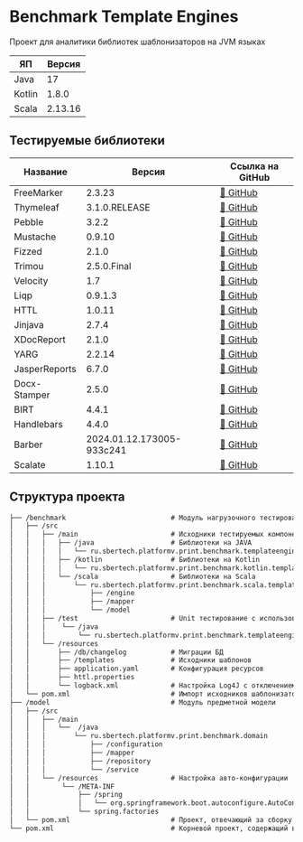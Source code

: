 # Benchmark Template Engines

Проект для аналитики библиотек шаблонизаторов на JVM языках

| ЯП     | Версия  |
|--------|---------|
| Java   | 17      |
| Kotlin | 1.8.0   |
| Scala  | 2.13.16 |

## Тестируемые библиотеки

| Название      | Версия                    | Ссылка на GitHub                                            |
|---------------|---------------------------|-------------------------------------------------------------|
| FreeMarker    | 2.3.23                    | [🔗 GitHub](https://github.com/apache/freemarker)           |
| Thymeleaf     | 3.1.0.RELEASE             | [🔗 GitHub](https://github.com/thymeleaf/thymeleaf)         |
| Pebble        | 3.2.2                     | [🔗 GitHub](https://github.com/PebbleTemplates/pebble)      |
| Mustache      | 0.9.10                    | [🔗 GitHub](https://github.com/spullara/mustache.java)      |
| Fizzed        | 2.1.0                     | [🔗 GitHub](https://github.com/fizzed/rocker)               |
| Trimou        | 2.5.0.Final               | [🔗 GitHub](https://github.com/trimou/trimou)               |
| Velocity      | 1.7                       | [🔗 GitHub](https://github.com/apache/velocity-engine)      |
| Liqp          | 0.9.1.3                   | [🔗 GitHub](https://github.com/bkiers/Liqp)                 |
| HTTL          | 1.0.11                    | [🔗 GitHub](https://github.com/httl/httl)                   |
| Jinjava       | 2.7.4                     | [🔗 GitHub](https://github.com/HubSpot/jinjava)             |
| XDocReport    | 2.1.0                     | [🔗 GitHub](https://github.com/opensagres/xdocreport)       |
| YARG          | 2.2.14                    | [🔗 GitHub](https://github.com/cuba-platform/yarg)          |
| JasperReports | 6.7.0                     | [🔗 GitHub](https://github.com/TIBCOSoftware/jasperreports) |
| Docx-Stamper  | 2.5.0                     | [🔗 GitHub](https://github.com/thombergs/docx-stamper)      |
| BIRT          | 4.4.1                     | [🔗 GitHub](https://github.com/eclipse/birt)                |
| Handlebars    | 4.4.0                     | [🔗 GitHub](https://github.com/jknack/handlebars.java)      |
| Barber        | 2024.01.12.173005-933c241 | [🔗 GitHub](https://github.com/cashapp/barber)              |
| Scalate       | 1.10.1                    | [🔗 GitHub](https://github.com/scalate/scalate)             |

## Структура проекта 

```html
├── /benchmark                          # Модуль нагрузочного тестирования
│   ├── /src
│   │	├── /main                       # Исходники тестируемых компонентов
│   │	│   ├── /java                   # Библиотеки на JAVA
│   │   │   │   └── ru.sbertech.platformv.print.benchmark.templateengine
│   │	│   ├── /kotlin                 # Библиотеки на Kotlin
│   │   │   │   └── ru.sbertech.platformv.print.benchmark.kotlin.templateengine
│   │	│   └── /scala                  # Библиотеки на Scala
│   │   │       └── ru.sbertech.platformv.print.benchmark.scala.templateengine
│   │   │           ├── /engine         
│   │   │           ├── /mapper
│   │   │           └── /model
│   │   ├── /test                       # Unit тестирование с использованием StopWatch
│   │   │    └── /java
│   │   │        └── ru.sbertech.platformv.print.benchmark.templateengine
│   │   └── /resources
│   │       ├── /db/changelog           # Миграции БД
│   │       ├── /templates              # Исходники шаблонов
│   │       ├── application.yaml        # Конфигурация ресурсов
│   │       ├── httl.properties
│   │       └── logback.xml             # Настройка Log4J с отключением профилей логирования
│   └── pom.xml                         # Импорт исходников шаблонизаторов
├── /model                              # Модуль предметной модели
│   ├── /src
│   │	├── /main
│   │	│   └──  /java
│   │   │       └── ru.sbertech.platformv.print.benchmark.domain
│   │   │           ├── /configuration
│   │   │           ├── /mapper
│   │   │           ├── /repository
│   │   │           └── /service
│   │   └── /resources                  # Настройка авто-конфигурации
│   │        └── /META-INF
│   │            ├── /spring
│   │            │   └── org.springframework.boot.autoconfigure.AutoConfiguration.imports
│   │            └── spring.factories
│   └── pom.xml                         # Проект, отвечающий за сборку компонентов Spring приложения
└── pom.xml                             # Корневой проект, содержащий версии используемых языков и библиотек
```